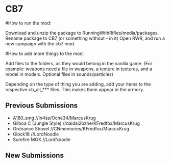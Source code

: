 ﻿# CB7

#How to run the mod:

Download and unzip the package to RunningWithRifles/media/packages.
Rename package to CB7 (or something without - in it)
Open RWR, and run a new campaign with the cb7 mod.


#How to add more things to the mod:

Add files to the folders, as they would belong in the vanilla game. (For example: weapons need a file in weapons, a texture in textures, and a model in models. Optional files in sounds/particles)

Depending on the type of thing you are adding, add your items to the respective cb_all_*** files.
  This makes them appear in the armory.


## Previous Submissions
* A180_smg //in4ss/Oche34/MarcusKrug
* Gilboa C (Jungle Style) //daidai2bzhe/KFredfox/MarcusKrug
* Ordnance Shovel //CNmemories/KFredfox/MarcusKrug
* Glock18 //LordNoodle
* Surefire MGX //LordNoodle

## New Submissions
